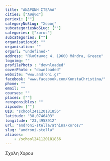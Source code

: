 ```yaml
---
title: "ΑΝΔΡΩΝΗ ΣΤΕΛΛΑ"
cities: ["Αθήνα"]
perioxi: [""]
categoryNoSLug: "Χορός"
subcategoriesNoSLug: [""]
categories: ["xoros"]
subcategories: [""]
organisationid: ""
organisation: ""
orgurl: "undefined-"
address: "Πλούτωνος 4, 19600 Mándra, Greece"
logoimg: ""
profilePhoto : "downloaded"
coverPhoto : "downloaded"
website: "www.androni.gr"
facebook: "www.facebook.com/KonstaChristina/"
phone: ""
email: ""
courses: ""
places: [""]
rensponsibles: ""
zipcode: [""]
UID: "school241120181856"
latitude: "38,0746403"
longitude: "23,4958912"
url: "androni-stella/athina/xoros/"
slug: "androni-stella"
aliases:
    - /school241120181856
---
```



Σχολη Χορου

